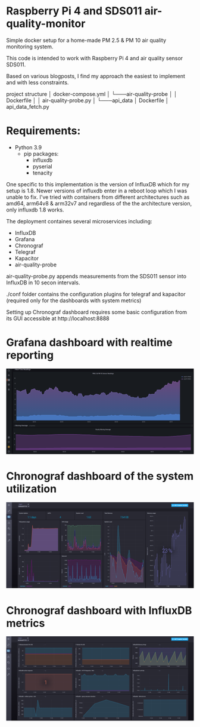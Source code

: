 # Raspberry Pi 4 and SDS011 air-quality-monitor

Simple docker setup for a home-made PM 2.5 & PM 10 air quality monitoring system. 

This code is intended to work with Raspberry Pi 4 and air quality sensor SDS011. 

Based on various blogposts, I find my approach the easiest to implement and with less constraints.

project structure
│   docker-compose.yml
│
└───air-quality-probe
│   │   Dockerfile
│   │   air-quality-probe.py
│
└───api_data
    │   Dockerfile
    │   api_data_fetch.py

# Requirements: 
  - Python 3.9 
    - pip packages: 
      - influxdb 
      - pyserial
      - tenacity

One specific to this implementation is the version of InfluxDB which for my setup is 1.8. Newer versions of influxdb enter in a reboot loop which I was unable to fix.  I've tried with containers from different architectures such as amd64, arm64v8 & arm32v7 and regardless of the the architecture version, only influxdb 1.8 works.

The deployment containes several microservices including: 
  - InfluxDB
  - Grafana
  - Chronograf
  - Telegraf
  - Kapacitor
  - air-quality-probe

air-quality-probe.py appends measurements from the SDS011 sensor into InfluxDB in 10 secon intervals.

./conf folder contains the configuration plugins for telegraf and kapacitor (required only for the dashboards with system metrics)

Setting up Chronograf dashboard requires some basic configuration from its GUI accessible at http://localhost:8888

# Grafana dashboard with realtime reporting
![Image description](./img/grafana.png)

# Chronograf dashboard of the system utilization
![Image description](./img/chronograf.png)

# Chronograf dashboard with InfluxDB metrics
![Image description](./img/influxdb.png)
